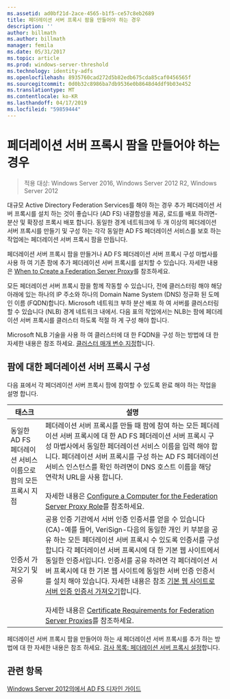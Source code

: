```yaml
---
ms.assetid: ad0bf21d-2ace-4565-b1f5-ce57c8eb2689
title: 페더레이션 서버 프록시 팜을 만들어야 하는 경우
description: ''
author: billmath
ms.author: billmath
manager: femila
ms.date: 05/31/2017
ms.topic: article
ms.prod: windows-server-threshold
ms.technology: identity-adfs
ms.openlocfilehash: 8935760cad272d5b82edb675cda85caf0456565f
ms.sourcegitcommit: 0d0b32c8986ba7db9536e0b8648d4ddf9b03e452
ms.translationtype: MT
ms.contentlocale: ko-KR
ms.lasthandoff: 04/17/2019
ms.locfileid: "59859444"
---
```

# <a name="when-to-create-a-federation-server-proxy-farm"></a>페더레이션 서버 프록시 팜을 만들어야 하는 경우

>적용 대상: Windows Server 2016, Windows Server 2012 R2, Windows Server 2012

대규모 Active Directory Federation Services를 해야 하는 경우 추가 페더레이션 서버 프록시를 설치 하는 것이 좋습니다 \(AD FS\) 내결함성을 제공, 로드를 배포 하려면\-분산 및 확장성 프록시 배포 합니다. 동일한 경계 네트워크에 두 개 이상의 페더레이션 서버 프록시를 만들기 및 구성 하는 각각 동일한 AD FS 페더레이션 서비스를 보호 하는 작업에는 페더레이션 서버 프록시 팜을 만듭니다.  
  
페더레이션 서버 프록시 팜을 만들거나 AD FS 페더레이션 서버 프록시 구성 마법사를 사용 하 여 기존 팜에 추가 페더레이션 서버 프록시를 설치할 수 있습니다. 자세한 내용은 [When to Create a Federation Server Proxy](When-to-Create-a-Federation-Server-Proxy.md)를 참조하세요.  
  
모든 페더레이션 서버 프록시 팜을 함께 작동할 수 있습니다, 전에 클러스터링 해야 해당 아래에 있는 하나의 IP 주소와 하나의 Domain Name System \(DNS\) 정규화 된 도메인 이름 \(FQDN\)합니다. Microsoft 네트워크 부하 분산 배포 하 여 서버를 클러스터링 할 수 있습니다 \(NLB\) 경계 네트워크 내에서. 다음 표의 작업에서는 NLB는 팜에 페더레이션 서버 프록시를 클러스터 하도록 적절 하 게 구성 해야 합니다.  
  
Microsoft NLB 기술을 사용 하 여 클러스터에 대 한 FQDN을 구성 하는 방법에 대 한 자세한 내용은 참조 하세요. [클러스터 매개 변수 지정](https://go.microsoft.com/fwlink/?linkid=74651)합니다.  
  
## <a name="configuring-federation-server-proxies-for-a-farm"></a>팜에 대한 페더레이션 서버 프록시 구성  
다음 표에서 각 페더레이션 서버 프록시 팜에 참여할 수 있도록 완료 해야 하는 작업을 설명 합니다.  
  
|태스크|설명|  
|--------|---------------|  
|동일한 AD FS 페더레이션 서비스 이름으로 팜의 모든 프록시 지점|페더레이션 서버 프록시를 만들 때 팜에 참여 하는 모든 페더레이션 서버 프록시에 대 한 AD FS 페더레이션 서버 프록시 구성 마법사에서 동일한 페더레이션 서비스 이름을 입력 해야 합니다. 페더레이션 서버 프록시를 구성 하는 AD FS 페더레이션 서비스 인스턴스를 확인 하려면이 DNS 호스트 이름을 해당 연락처 URL을 사용 합니다.<br /><br />자세한 내용은 [Configure a Computer for the Federation Server Proxy Role](../../ad-fs/deployment/Configure-a-Computer-for-the-Federation-Server-Proxy-Role.md)를 참조하세요.|  
|인증서 가져오기 및 공유|공용 인증 기관에서 서버 인증 인증서를 얻을 수 있습니다 \(CA\)-예를 들어, VeriSign-다음의 동일한 개인 키 부분을 공유 하는 모든 페더레이션 서버 프록시 수 있도록 인증서를 구성 합니다 각 페더레이션 서버 프록시에 대 한 기본 웹 사이트에서 동일한 인증서입니다. 인증서를 공유 하려면 각 페더레이션 서버 프록시에 대 한 기본 웹 사이트에 동일한 서버 인증 인증서를 설치 해야 있습니다. 자세한 내용은 참조 [기본 웹 사이트로 서버 인증 인증서 가져오기](../../ad-fs/deployment/Import-a-Server-Authentication-Certificate-to-the-Default-Web-Site.md)합니다.<br /><br />자세한 내용은 [Certificate Requirements for Federation Server Proxies](Certificate-Requirements-for-Federation-Server-Proxies.md)를 참조하세요.|  
  
페더레이션 서버 프록시 팜을 만들어야 하는 새 페더레이션 서버 프록시를 추가 하는 방법에 대 한 자세한 내용은 참조 하세요. [검사 목록: 페더레이션 서버 프록시 설정](../../ad-fs/deployment/Checklist--Setting-Up-a-Federation-Server-Proxy.md)합니다.  
  
## <a name="see-also"></a>관련 항목
[Windows Server 2012의에서 AD FS 디자인 가이드](AD-FS-Design-Guide-in-Windows-Server-2012.md)
